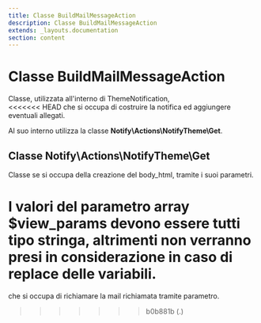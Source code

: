 ```yaml
---
title: Classe BuildMailMessageAction
description: Classe BuildMailMessageAction
extends: _layouts.documentation
section: content
---
```


# Classe BuildMailMessageAction

Classe, utilizzata all'interno di ThemeNotification,  
<<<<<<< HEAD
che si occupa di costruire la notifica ed aggiungere eventuali allegati.  

Al suo interno utilizza la classe **Notify\Actions\NotifyTheme\Get**.  

## Classe Notify\Actions\NotifyTheme\Get

Classe se si occupa della creazione del body_html, tramite i suoi parametri.  

I valori del parametro array $view_params devono essere tutti tipo stringa, altrimenti non verranno presi in considerazione in caso di replace delle variabili.
=======
che si occupa di richiamare la mail richiamata tramite parametro.
>>>>>>> b0b881b (.)

